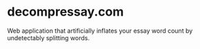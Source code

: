 # decompressay.com
Web application that artificially inflates your essay word count by undetectably splitting words.
